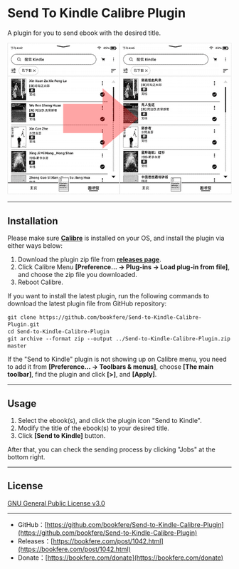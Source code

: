 # Send To Kindle Calibre Plugin

A plugin for you to send ebook with the desired title.

![Ebook Name illustration](images/sample.png)

---

## Installation

Please make sure __[Calibre](https://calibre-ebook.com/)__ is installed on your OS, and install the plugin via either ways below:

1. Download the plugin zip file from __[releases page](https://github.com/bookfere/Send-to-Kindle-Calibre-Plugin/releases)__.
2. Click Calibre Menu __[Preference... → Plug-ins → Load plug-in from file]__, and choose the zip file you downloaded.
3. Reboot Calibre.

If you want to install the latest plugin, run the following commands to download the latest plugin file from GitHub repository:

<pre><code>git clone https://github.com/bookfere/Send-to-Kindle-Calibre-Plugin.git
cd Send-to-Kindle-Calibre-Plugin
git archive --format zip --output ../Send-to-Kindle-Calibre-Plugin.zip master</code></pre>

If the "Send to Kindle" plugin is not showing up on Calibre menu, you need to add it from __[Preference... → Toolbars & menus]__, choose __[The main toolbar]__, find the plugin and click __[>]__, and __[Apply]__.

---

## Usage

1. Select the ebook(s), and click the plugin icon "Send to Kindle".
2. Modify the title of the ebook(s) to your desired title.
3. Click __[Send to Kindle]__ button.

After that, you can check the sending process by clicking "Jobs" at the bottom right.

---

## License

[GNU General Public License v3.0](https://www.gnu.org/licenses/gpl-3.0.en.html)

---

* GitHub：[https://github.com/bookfere/Send-to-Kindle-Calibre-Plugin](https://github.com/bookfere/Send-to-Kindle-Calibre-Plugin)
* Releases：[https://bookfere.com/post/1042.html](https://bookfere.com/post/1042.html)
* Donate：[https://bookfere.com/donate](https://bookfere.com/donate)
